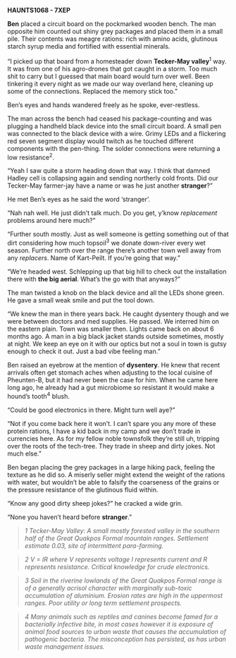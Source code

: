**HAUNTS1068 - 7XEP**

**Ben** placed a circuit board on the pockmarked wooden bench. The man
opposite him counted out shiny grey packages and placed them in a small
pile. Their contents was meagre rations: rich with amino acids,
glutinous starch syrup media and fortified with essential minerals.

“I picked up that board from a homesteader down **Tecker-May
valley**<sup>1</sup> way. It was from one of his agro-drones that got
caught in a storm. Too much shit to carry but I guessed that main board
would turn over well. Been tinkering it every night as we made our way
overland here, cleaning up some of the connections. Replaced the memory
stick too.”

Ben’s eyes and hands wandered freely as he spoke, ever-restless.

The man across the bench had ceased his package-counting and was
plugging a handheld black device into the small circuit board. A small
pen was connected to the black device with a wire. Grimy LEDs and a
flickering red seven segment display would twitch as he touched
different components with the pen-thing. The solder connections were
returning a low resistance<sup>2</sup>.

“Yeah I saw quite a storm heading down that way. I think that damned
Hadley cell is collapsing again and sending northerly cold fronts. Did
our Tecker-May farmer-jay have a name or was he just another
**stranger**?”

He met Ben’s eyes as he said the word ‘stranger’.

“Nah nah well. He just didn’t talk much. Do you get, y’know
*replacement* problems around here much?”

“Further south mostly. Just as well someone is getting something out of
that dirt considering how much topsoil<sup>3</sup> we donate down-river
every wet season. Further north over the range there’s another town well
away from any *replacers*. Name of Kart-Peilt. If you’re going that
way.”

“We’re headed west. Schlepping up that big hill to check out the
installation there with **the big aerial**. What’s the go with that
anyways?”

The man twisted a knob on the black device and all the LEDs shone green.
He gave a small weak smile and put the tool down.

“We knew the man in there years back. He caught dysentery though and we
were between doctors and med supplies. He passed. We interred him on the
eastern plain. Town was smaller then. Lights came back on about 6 months
ago. A man in a big black jacket stands outside sometimes, mostly at
night. We keep an eye on it with our optics but not a soul in town is
gutsy enough to check it out. Just a bad vibe feeling man.”

Ben raised an eyebrow at the mention of **dysentery**. He knew that
recent arrivals often get stomach aches when adjusting to the local
cuisine of Pheunten-B, but it had never been the case for him. When he
came here long ago, he already had a gut microbiome so resistant it
would make a hound’s tooth<sup>4</sup> blush.

“Could be good electronics in there. Might turn well aye?”

“Not if you come back here it won’t. I can’t spare you any more of these
protein rations, I have a kid back in my camp and we don’t trade in
currencies here. As for my fellow noble townsfolk they’re still uh,
tripping over the roots of the tech-tree. They trade in sheep and dirty
jokes. Not much else.”

Ben began placing the grey packages in a large hiking pack, feeling the
texture as he did so. A miserly seller might extend the weight of the
rations with water, but wouldn’t be able to falsify the coarseness of
the grains or the pressure resistance of the glutinous fluid within.

“Know any good dirty sheep jokes?” he cracked a wide grin.

“None you haven’t heard before **stranger**.”

>*1 Tecker-May Valley: A small mostly forested valley in the southern
half of the Great Quakpos Formal mountain ranges. Settlement estimate
0.03, site of intermittent para-farming.*

>*2 V = IR where V represents voltage I represents current and R
represents resistance. Critical knowledge for crude electronics.*

>*3 Soil in the riverine lowlands of the Great Quakpos Formal range is of
a generally acrisol character with marginally sub-toxic accumulation of
aluminium. Erosion rates are high in the uppermost ranges. Poor utility
or long term settlement prospects.*

>*4 Many animals such as reptiles and canines become famed for a
bacterially infective bite, in most cases however it is exposure of
animal food sources to urban waste that causes the accumulation of
pathogenic bacteria. The misconception has persisted, as has urban waste
management issues.*
